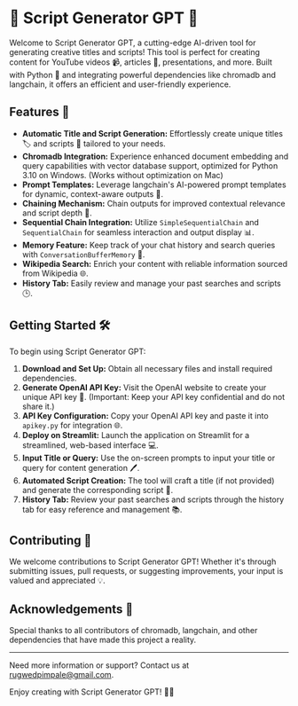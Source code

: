 # 🌟 Script Generator GPT 🌟

Welcome to Script Generator GPT, a cutting-edge AI-driven tool for generating creative titles and scripts! This tool is perfect for creating content for YouTube videos 📹, articles 📰, presentations, and more. Built with Python 🐍 and integrating powerful dependencies like chromadb and langchain, it offers an efficient and user-friendly experience.

## Features 🚀

- **Automatic Title and Script Generation:** Effortlessly create unique titles 🏷️ and scripts 📝 tailored to your needs.
- **Chromadb Integration:** Experience enhanced document embedding and query capabilities with vector database support, optimized for Python 3.10 on Windows. (Works without optimization on Mac)
- **Prompt Templates:** Leverage langchain's AI-powered prompt templates for dynamic, context-aware outputs 🤖.
- **Chaining Mechanism:** Chain outputs for improved contextual relevance and script depth 🔄.
- **Sequential Chain Integration:** Utilize `SimpleSequentialChain` and `SequentialChain` for seamless interaction and output display 📊.
- **Memory Feature:** Keep track of your chat history and search queries with `ConversationBufferMemory` 🧵.
- **Wikipedia Search:** Enrich your content with reliable information sourced from Wikipedia 🌐.
- **History Tab:** Easily review and manage your past searches and scripts 🕒.

## Getting Started 🛠️

To begin using Script Generator GPT:

1. **Download and Set Up:** Obtain all necessary files and install required dependencies.
2. **Generate OpenAI API Key:** Visit the OpenAI website to create your unique API key 🔑. (Important: Keep your API key confidential and do not share it.)
3. **API Key Configuration:** Copy your OpenAI API key and paste it into `apikey.py` for integration 🌐.
4. **Deploy on Streamlit:** Launch the application on Streamlit for a streamlined, web-based interface 💻.
5. **Input Title or Query:** Use the on-screen prompts to input your title or query for content generation 🖊️.
6. **Automated Script Creation:** The tool will craft a title (if not provided) and generate the corresponding script 📜.
7. **History Tab:** Review your past searches and scripts through the history tab for easy reference and management 📚.

## Contributing 🤝

We welcome contributions to Script Generator GPT! Whether it's through submitting issues, pull requests, or suggesting improvements, your input is valued and appreciated 💡.



## Acknowledgements 🙏

Special thanks to all contributors of chromadb, langchain, and other dependencies that have made this project a reality.

---

Need more information or support? Contact us at rugwedpimpale@gmail.com.

Enjoy creating with Script Generator GPT! 🎉🚀

